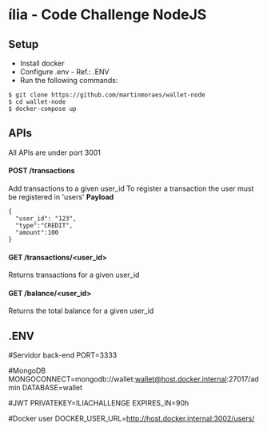 # ília - Code Challenge NodeJS

## Setup

- Install docker
- Configure .env - Ref.: .ENV
- Run the following commands:

```
$ git clone https://github.com/martinmoraes/wallet-node
$ cd wallet-node
$ docker-compose up
```

## APIs

All APIs are under port 3001

#### POST /transactions

Add transactions to a given user_id
To register a transaction the user must be registered in 'users'
**Payload**

```
{
  "user_id": "123",
  "type":"CREDIT",
  "amount":100
}
```

#### GET /transactions/<user_id>

Returns transactions for a given user_id

#### GET /balance/<user_id>

Returns the total balance for a given user_id

## .ENV

#Servidor back-end
PORT=3333

#MongoDB
MONGOCONNECT=mongodb://wallet:wallet@host.docker.internal:27017/admin
DATABASE=wallet

#JWT
PRIVATEKEY=ILIACHALLENGE
EXPIRES_IN=90h

#Docker user
DOCKER_USER_URL=http://host.docker.internal:3002/users/
